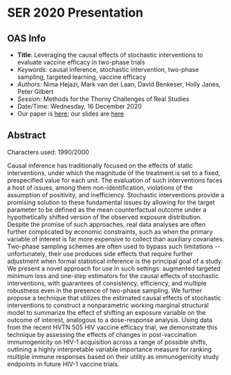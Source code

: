 # SER 2020 Presentation

## OAS Info

* __Title__: Leveraging the causal effects of stochastic interventions to
  evaluate vaccine efficacy in two-phase trials
* _Keywords:_ causal inference, stochastic intervention, two-phase sampling,
  targeted learning, vaccine efficacy
* _Authors:_ Nima Hejazi, Mark van der Laan, David Benkeser, Holly Janes, Peter
  Gilbert
* _Session_: Methods for the Thorny Challenges of Real Studies
* Date/Time: Wednesday, 16 December 2020
* Our paper is [here](https://onlinelibrary.wiley.com/doi/10.1111/biom.13375);
  our slides are
  [here](https://statistics.berkeley.edu/~nhejazi/present/2020_ser_txshift.pdf)

## Abstract

Characters used: 1990/2000

Causal inference has traditionally focused on the effects of static
interventions, under which the magnitude of the treatment is set to a fixed,
prespecified value for each unit. The evaluation of such interventions faces a
host of issues, among them non-identification, violations of the assumption of
positivity, and inefficiency. Stochastic interventions provide a promising
solution to these fundamental issues by allowing for the target parameter to be
defined as the mean counterfactual outcome under a hypothetically shifted
version of the observed exposure distribution. Despite the promise of such
approaches, real data analyses are often further complicated by economic
constraints, such as when the primary variable of interest is far more expensive
to collect than auxiliary covariates. Two-phase sampling schemes are often used
to bypass such limitations -- unfortunately, their use produces side effects
that require further adjustment when formal statistical inference is the
principal goal of a study. We present a novel approach for use in such settings:
augmented targeted minimum loss and one-step estimators for the causal effects
of stochastic interventions, with guarantees of consistency, efficiency, and
multiple robustness even in the presence of two-phase sampling. We further
propose a technique that utilizes the estimated causal effects of stochastic
interventions to construct a nonparametric working marginal structural model to
summarize the effect of shifting an exposure variable on the outcome of
interest, analogous to a dose-response analysis. Using data from the recent HVTN
505 HIV vaccine efficacy trial, we demonstrate this technique by assessing the
effects of changes in post-vaccination immunogenicity on HIV-1 acquisition
across a range of possible shifts, outlining a highly interpretable variable
importance measure for ranking multiple immune responses based on their utility
as immunogenicity study endpoints in future HIV-1 vaccine trials.
